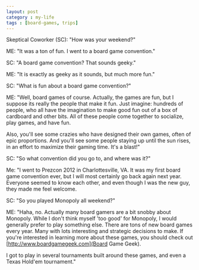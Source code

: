```yaml
---
layout: post
category : my-life
tags : [board-games, trips]
---
```


Skeptical Coworker (SC): "How was your weekend?"

ME: "It was a ton of fun. I went to a board game convention."

SC: "A board game convention? That sounds geeky."

ME: "It is exactly as geeky as it sounds, but much more fun."

SC: "What is fun about a board game convention?"

ME: "Well, board games of course. Actually, the games are fun, but I suppose its
really the people that make it fun. Just imagine: hundreds of people, who all
have the imagination to make good fun out of a box of cardboard and other bits.
All of these people come together to socialize, play games, and have fun.

Also, you'll see some crazies who have designed their own games, often of epic
proportions. And you'll see some people staying up until the sun rises, in an
effort to maximize their gaming time. It's a blast!"

SC: "So what convention did you go to, and where was it?"

Me: "I went to Prezcon 2012 in Charlottesville, VA. It was my first board game
convention ever, but I will most certainly go back again next year. Everyone
seemed to know each other, and even though I was the new guy, they made me feel
welcome.

SC: "So you played Monopoly all weekend?"

ME: "Haha, no. Actually many board gamers are a bit snobby about Monopoly. While
I don't think myself 'too good' for Monopoly, I would generally prefer to play
something else. There are tons of new board games every year. Many with lots
interesting and strategic decisions to make. If you're interested in learning
more about these games, you should check out
[http://www.boardgamegeek.com](Board Game Geek).

I got to play in several tournaments built around these games, and even a Texas
Hold'em tournament."